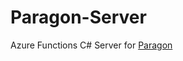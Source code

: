 # Paragon-Server
Azure Functions C# Server for [Paragon](https://github.com/AndrewPerson/Lit-Paragon-Client)
